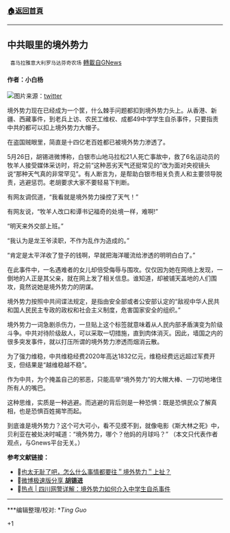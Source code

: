 ###  [:house:返回首頁](https://github.com/ourhimalayas/txt)
---

## 中共眼里的境外势力
` 喜马拉雅意大利罗马达芬奇农场` [轉載自GNews](https://gnews.org/zh-hans/1278910/)

#### 作者：小白杨

![]()![](https://gnews-media-offload.s3.amazonaws.com/wp-content/uploads/2021/05/28194721/Eff5rqrXgAA7U-C.jpg)图片来源：[twitter](https://twitter.com/jam79922967/status/1294777950617964545?lang=hi)

境外势力现在已经成为一个筐，什么棘手问题都扣到境外势力头上。从香港、新疆、西藏事件，到老兵上访、农民工维权、成都49中学学生自杀事件，只要指责中共的都可以扣上境外势力大帽子。

在盗国贼眼里，简直是十四亿老百姓都已被境外势力渗透了。

5月26日，胡锡进微博称，白银市山地马拉松21人死亡事故中，救了6名运动员的牧羊人接受媒体采访时，将之前“这种恶劣天气还挺常见的”改为面对央视镜头说“那种天气真的非常罕见”。有人断言为，是帮助白银市相关负责人和主要领导脱责，逃避惩罚。老胡要求大家不要轻易下判断。

有网友调侃道，“我看就是境外势力操控了天气！”

有网友说，“牧羊人改口和谭书记福奇的处境一样，难啊!”

“明天来外交部上班。”

“我认为是龙王爷渎职，不作为乱作为造成的。”

“肯定是太平洋收了登子的钱啊，早就把海洋暖流给渗透的明明白白了。”

在此事件中，一名遇难者的女儿却倍受侮辱与围攻。仅仅因为她在网络上发现，一倒地的人正是其父亲，就在网上发了相关信息。谁知道，却被铺天盖地的人们围攻，竟然说她是境外势力的阴谋。

境外势力按照中共间谍法规定，是指由安全部或者公安部认定的“敌视中华人民共和国人民民主专政的政权和社会主义制度，危害国家安全的组织。”

境外势力一词急剧杀伤力，一旦贴上这个标签就意味着从人民内部矛盾演变为阶级斗争。中共对待阶级敌人，可以采取一切措施，直到肉体消灭。因此，墙国之内的很多突发事件，就以打压所谓的境外势力渗透而烟消云散。

为了强力维稳，中共维稳经费2020年高达1832亿元，维稳经费远远超过军费开支，但结果是“越维稳越不稳”。

作为中共，为个掩盖自己的邪恶，只能高举“境外势力”的大帽大棒、一刀切地堵住所有人的嘴巴。

这种思维，实质是一种逃避。而逃避的背后则是一种恐惧：既是恐惧民众了解真相，也是恐惧百姓揭竿而起。

到底谁是境外势力？这个可大可小，看不见摸不到，就像电影《斯大林之死》中，贝利亚在被处决时喊道：“境外势力，哪个？他妈的月球吗？”
（本文只代表作者观点，与Gnews平台无关。）

**参考文献链接：**

- 🔗[也太无耻了吧，怎么什么事情都要往＂境外势力＂上扯？](https://tieba.baidu.com/p/7368715000#/)
- 🔗[微博极速版分享 **胡锡进**](https://share.api.weibo.cn/share/224724805.html?weibo_id=4641247022552643&amp;source=weibolite)
- 🔗[热点 | 四川网警详解：境外势力如何介入中学生自杀事件](http://baijiahao.baidu.com/s?id=1700070219743751863&amp;wfr=spider&amp;for=pc&amp;searchword=境外势力)


* * *

***编辑整理/校对: **Ting Guo*

+1
